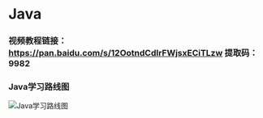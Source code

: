 # Java

### 视频教程链接：https://pan.baidu.com/s/12OotndCdlrFWjsxECiTLzw 提取码：9982

### Java学习路线图
![Java学习路线图](https://img-blog.csdnimg.cn/20200716191733933.png?x-oss-process=image/watermark,type_ZmFuZ3poZW5naGVpdGk,shadow_10,text_aHR0cHM6Ly9ibG9nLmNzZG4ubmV0L3FxXzM0NTQzNDM4,size_16,color_FFFFFF,t_70)
